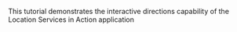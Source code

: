 This tutorial demonstrates the interactive directions capability of the Location Services in Action application
